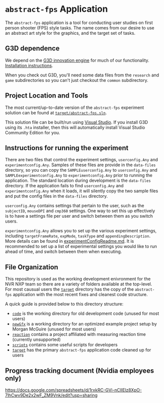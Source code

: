 # `abstract-fps` Application
The `abstract-fps` application is a tool for conducting user studies on first person shooter (FPS) style tasks. The name comes from our desire to use an abstract art style for the graphics, and the target set of tasks.

## G3D dependence
We depend on the [G3D innovation engine](https://casual-effects.com/g3d) for much of our functionality. [Installation instructions](https://casual-effects.com/g3d/www/index.html#install).

When you check out G3D, you'll need some data files from the `research` and `game` subdirectories so you can't just checkout the `common` subdirectory.

## Project Location and Tools
The most current/up-to-date version of the `abstract-fps` experiment solution can be found at [`target/abstract-fps.sln`](./target/abstract-fps.sln). 

This solution file can be built/run using [Visual Studio](https://visualstudio.microsoft.com/vs/). If you install G3D using its `.hta` installer, then this will automatically install Visual Studio Community Edition for you.

## Instructions for running the experiment

There are two files that control the experiment settings, `userconfig.Any` and `experimentconfig.Any`. Samples of these files are provide in the `data-files` directory, so you can copy the `SAMPLEuserconfig.Any` to `userconfig.Any` and `SAMPLEexperimentconfig.Any` to `experimentconfig.Any` prior to running the application. The standard location during development is the `data-files` directory. If the application fails to find `userconfig.Any` and `experimentconfig.Any` when it loads, it will silently copy the two sample files and put the config files in the `data-files` directory.

`userconfig.Any` contains settings that pertain to the user, such as the `subjectID`, `mouseDPI` and `cmp360` settings. One way to set this up effectively is to have a settings file per user and switch between them as you switch users.

`experimentconfig.Any` allows you to set up the various experiment settings, including `targetFrameRate`, `expMode`, `taskType` and `appendingDescription`. More details can be found in [experimentConfigReadme.md](/code/data-files/experimentConfigReadme.md). It is recommended to set up a list of experimental settings you would like to run ahead of time, and switch between them when executing.

## File Organization
This repository is used as the working development enivronment for the NVR NXP team so there are a variety of folders available at the top-level. For most causual users the [`target`](./target) directory has the copy of the `abstract-fps` application with the most recent fixes and cleanest code structure.

A quick guide is provided below to this directory structure:

* [`code`](./code) is the working directory for old development code (unused for most users)
* [`newGfx`](./newGfx) is a working directory for an optimized example project setup by Morgan McGuire (unused for most users)
* [`reaction`](./reaction) contains a project affiliated with measuring reaction time (currently unsupported)
* [`scripts`](./scripts) contains some useful scripts for developers
* [`target`](./target) has the primary `abstract-fps` application code cleaned up for users

## Progress tracking document (Nvidia employees only)
https://docs.google.com/spreadsheets/d/1rxkRC-GVi-nCIIElz8XpO-7lhCwv9De2x2wF_ZM9Vnk/edit?usp=sharing
